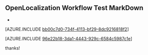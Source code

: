 ## OpenLocalization Workflow Test MarkDown
* 

[AZURE.INCLUDE [bb00c7d0-734f-4113-bf29-8dc9216818f2](calleeMd1.md)]



[AZURE.INCLUDE [96e22b18-3da1-4443-929c-6584c5987c1e](calleeMd2.md)]

 
thanks!